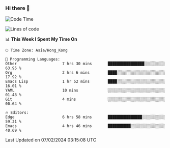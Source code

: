 ### Hi there 👋

<!--
**nicehiro/nicehiro** is a ✨ _special_ ✨ repository because its `README.md` (this file) appears on your GitHub profile.

Here are some ideas to get you started:

- 🔭 I’m currently working on ...
- 🌱 I’m currently learning ...
- 👯 I’m looking to collaborate on ...
- 🤔 I’m looking for help with ...
- 💬 Ask me about ...
- 📫 How to reach me: ...
- 😄 Pronouns: ...
- ⚡ Fun fact: ...
-->

<!--START_SECTION:waka-->
![Code Time](http://img.shields.io/badge/Code%20Time-221%20hrs%2047%20mins-blue)

![Lines of code](https://img.shields.io/badge/From%20Hello%20World%20I%27ve%20Written-2.6%20million%20lines%20of%20code-blue)

📊 **This Week I Spent My Time On** 

```text
🕑︎ Time Zone: Asia/Hong_Kong

💬 Programming Languages: 
Other                    7 hrs 30 mins       ████████████████░░░░░░░░░   63.95 % 
Org                      2 hrs 6 mins        ████░░░░░░░░░░░░░░░░░░░░░   17.92 % 
Emacs Lisp               1 hr 52 mins        ████░░░░░░░░░░░░░░░░░░░░░   16.01 % 
YAML                     10 mins             ░░░░░░░░░░░░░░░░░░░░░░░░░   01.48 % 
Git                      4 mins              ░░░░░░░░░░░░░░░░░░░░░░░░░   00.64 % 

🔥 Editors: 
Edge                     6 hrs 58 mins       ███████████████░░░░░░░░░░   59.31 % 
Emacs                    4 hrs 46 mins       ██████████░░░░░░░░░░░░░░░   40.69 % 
```


 Last Updated on 07/02/2024 03:15:08 UTC
<!--END_SECTION:waka-->
